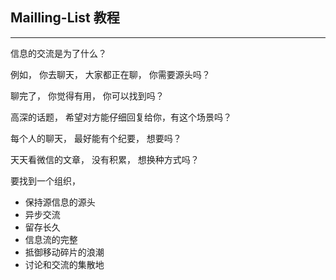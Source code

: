 ## Mailling-List 教程
---

信息的交流是为了什么？

例如， 你去聊天， 大家都正在聊， 你需要源头吗？

聊完了， 你觉得有用， 你可以找到吗？

高深的话题， 希望对方能仔细回复给你，有这个场景吗？

每个人的聊天， 最好能有个纪要， 想要吗？

天天看微信的文章， 没有积累， 想换种方式吗？

要找到一个组织， 

- 保持源信息的源头
- 异步交流
- 留存长久
- 信息流的完整
- 抵御移动碎片的浪潮
- 讨论和交流的集散地